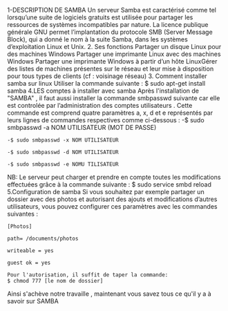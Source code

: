 1-DESCRIPTION DE SAMBA 
    Un serveur Samba est caractérisé comme tel lorsqu’une suite de logiciels gratuits est utilisée pour partager les ressources de systèmes incompatibles par nature. La licence publique générale GNU permet l’implantation du protocole SMB (Server Message Block), qui a donné le nom à la suite Samba, dans les systèmes d’exploitation Linux et Unix.
2. Ses fonctions 
    Partager un disque Linux pour des machines Windows
Partager une imprimante Linux avec des machines Windows
Partager une imprimante Windows à partir d’un hôte LinuxGérer des listes de machines présentes sur le réseau et leur mise à disposition pour tous types de clients (cf : voisinage réseau)
3. Comment installer samba sur linux 
    Utiliser la commande suivante : 
    $ sudo apt-get install samba 
4.LES comptes à installer avec samba
    Après l'installation de "SAMBA" , il faut aussi installer  la commande smbpasswd suivante car elle est controlée par l’administration des comptes utilisateurs . Cette commande est comprend quatre paramètres a, x, d et e représentés par leurs lignes de commandes respectives comme ci-dessous :
    -$ sudo smbpasswd -a NOM UTILISATEUR (MOT DE PASSE)

    -$ sudo smbpasswd -x NOM UTILISATEUR

    -$ sudo smbpasswd -d NOM UTILISATEUR

    -$ sudo smbpasswd -e NOMU TILISATEUR  
  NB: Le serveur peut charger et prendre en compte toutes les modifications effectuées grâce à la commande suivante :
  $ sudo service smbd reload
5.Configuration de samba
    Si vous souhaitez par exemple partager un dossier avec des photos et autorisant des ajouts et modifications d’autres utilisateurs, vous pouvez configurer ces paramètres avec les commandes suivantes :

    [Photos]

    path= /documents/photos

    writeable = yes

    guest ok = yes

    Pour l'autorisation, il suffit de taper la commande:
    $ chmod 777 [le nom de dossier]  
Ainsi s'achève notre travaille , maintenant vous savez tous ce qu'il y a à savoir sur SAMBA
